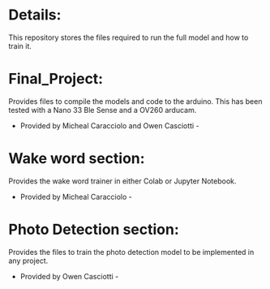 # Details:
This repository stores the files required to run the full model and how to train it.

# Final_Project:
Provides files to compile the models and code to the arduino.
This has been tested with a Nano 33 Ble Sense and a OV260 arducam. 
- Provided by Micheal Caracciolo and Owen Casciotti - 

# Wake word section:
Provides the wake word trainer in either Colab or Jupyter Notebook.
- Provided by Micheal Caracciolo -

# Photo Detection section: 
Provides the files to train the photo detection model to be implemented in any project. 
- Provided by Owen Casciotti -
